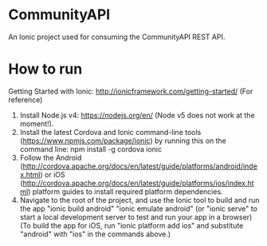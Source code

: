 # CommunityAPI

An Ionic project used for consuming the CommunityAPI REST API.

# How to run

Getting Started with Ionic: http://ionicframework.com/getting-started/ (For reference)

1. Install Node.js v4: https://nodejs.org/en/ (Node v5 does not work at the moment!).
2. Install the latest Cordova and Ionic command-line tools (https://www.npmjs.com/package/ionic) by running this on the command line: npm install -g cordova ionic
3. Follow the Android (http://cordova.apache.org/docs/en/latest/guide/platforms/android/index.html) or iOS (http://cordova.apache.org/docs/en/latest/guide/platforms/ios/index.html) platform guides to install required platform dependencies.
4. Navigate to the root of the project, and use the Ionic tool to build and run the app
   "ionic build android"
   "ionic emulate android" (or "ionic serve" to start a local development server to test and run your app in a browser)
   (To build the app for iOS, run "ionic platform add ios" and substitute "android" with "ios" in the commands above.)
